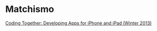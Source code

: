 Matchismo
=========

[Coding Together: Developing Apps for iPhone and iPad (Winter 2013)](https://itunes.apple.com/us/course/coding-together-developing/id593208016)
